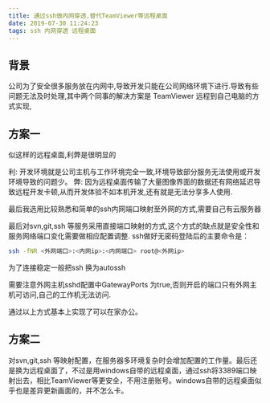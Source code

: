 ```yaml
---
title: 通过ssh做内网穿透,替代TeamViewer等远程桌面
date: 2019-07-30 11:24:23
tags: ssh 内网穿透 远程桌面
---
```

## 背景

公司为了安全很多服务放在内网中,导致开发只能在公司网络环境下进行.导致有些问题无法及时处理,其中两个同事的解决方案是 TeamViewer 远程到自己电脑的方式实现,

## 方案一

似这样的远程桌面,利弊是很明显的

利: 开发环境就是公司主机与工作环境完全一致,环境导致部分服务无法使用或开发环境导致的问题少。
弊: 因为远程桌面传输了大量图像界面的数据还有网络延迟导致远程开发卡顿,从而开发体验不如本机开发,还有就是无法分享多人使用.

最后我选用比较熟悉和简单的ssh内网端口映射至外网的方式,需要自己有云服务器

最后对svn,git,ssh 等服务采用直接端口映射的方式,这个方式的缺点就是安全性和服务网络端口变化需要做相应配置调整.
ssh做好无密码登陆后的主要命令是：
```sh
ssh -fNR <外网端口>:<内网ip>:<内网端口> root@<外网ip>
```
为了连接稳定一般把ssh 换为autossh

需要注意外网主机sshd配置中GatewayPorts 为true,否则开启的端口只有外网主机可访问,自己的工作机无法访问.

通过以上方式基本上实现了可以在家办公。

##  方案二

对svn,git,ssh 等映射配置，在服务器多环境复杂时会增加配置的工作量。最后还是换为远程桌面了，不过是用windows自带的远程桌面，通过ssh将3389端口映射出去，相比TeamViewer等更安全，不用注册账号。windows自带的远程桌面似乎也是差异更新画面的，并不怎么卡。